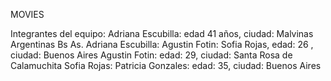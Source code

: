  MOVIES

Integrantes del equipo:
Adriana Escubilla: edad 41 años, ciudad: Malvinas Argentinas Bs As.
Adriana Escubilla:
Agustin Fotin:
Sofia Rojas, edad: 26 , ciudad: Buenos Aires
Agustin Fotin: edad: 29, ciudad: Santa Rosa de Calamuchita
Sofia Rojas:
Patricia Gonzales: edad: 35, ciudad: Buenos Aires
